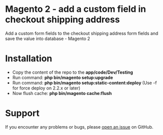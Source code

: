 # Magento 2 - add a custom field in checkout shipping address 

Add a custom form fields to the checkout shipping address form fields and save the value into database - Magento 2

# Installation

- Copy the content of the repo to the <b>app/code/Dev/Testing</b>
- Run command: <b>php bin/magento setup:upgrade</b>
- Run command: <b>php bin/magento setup:static-content:deploy </b>  (Use -f for force deploy on 2.2.x or later)
- Now flush cache: <b>php bin/magento cache:flush</b>

# Support

If you encounter any problems or bugs, please <a href="https://github.com/magentodevblog/magento-2-add-a-custom-field-to-checkout-shipping/issues">open an issue</a> on GitHub.
